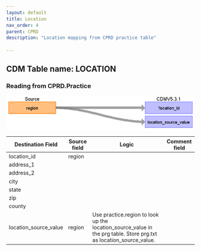 ```yaml
---
layout: default
title: Location
nav_order: 4
parent: CPRD
description: "Location mapping from CPRD practice table"

---
```


## CDM Table name: LOCATION

### Reading from CPRD.Practice

![](images/image6.png)

| Destination Field | Source field | Logic | Comment field |
| --- | --- | --- | --- |
| location_id | region |  |  |
| address_1 |  |  |  |
| address_2 |  |  |  |
| city |  |  |  |
| state |  |  |  |
| zip |  |  |  |
| county |  |  |  |
| location_source_value | region | Use practice.region to look up the location_source_value in the prg table. Store prg.txt as location_source_value. |  |